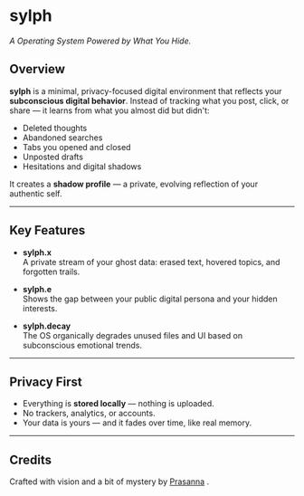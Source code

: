 # sylph  
*A Operating System Powered by What You Hide.*

## Overview

**sylph** is a minimal, privacy-focused digital environment that reflects your **subconscious digital behavior**. Instead of tracking what you post, click, or share — it learns from what you almost did but didn't:

- Deleted thoughts  
- Abandoned searches  
- Tabs you opened and closed  
- Unposted drafts  
- Hesitations and digital shadows  

It creates a **shadow profile** — a private, evolving reflection of your authentic self.

---

## Key Features

- **sylph.x**  
  A private stream of your ghost data: erased text, hovered topics, and forgotten trails.

- **sylph.e**  
  Shows the gap between your public digital persona and your hidden interests.

- **sylph.decay**  
  The OS organically degrades unused files and UI based on subconscious emotional trends.

---

## Privacy First

- Everything is **stored locally** — nothing is uploaded.  
- No trackers, analytics, or accounts.  
- Your data is yours — and it fades over time, like real memory.

---

## Credits

Crafted with vision and a bit of mystery by [Prasanna](https://github.com/iprasannamb) .


